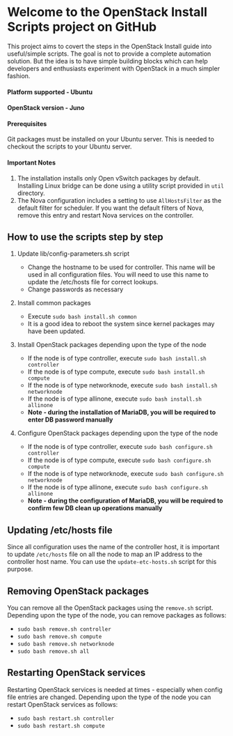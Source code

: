 # Welcome to the OpenStack Install Scripts project on GitHub

This project aims to covert the steps in the OpenStack Install guide into useful/simple scripts. The goal is not to provide a complete automation solution. But the idea is to have simple building blocks which can help developers and enthusiasts experiment with OpenStack in a much simpler fashion.

#### Platform supported - Ubuntu
#### OpenStack version - Juno
#### Prerequisites ####
Git packages must be installed on your Ubuntu server. This is needed to checkout the scripts to your Ubuntu server.

#### Important Notes ####
1. The installation installs only Open vSwitch packages by default. Installing Linux bridge can be done using a utility script provided in `util` directory.
2. The Nova configuration includes a setting to use `AllHostsFilter` as the default filter for scheduler. If you want the default filters of Nova, remove this entry and restart Nova services on the controller.

## How to use the scripts step by step ##

1. Update lib/config-parameters.sh script 
   - Change the hostname to be used for controller. This name will be used in all configuration files. You will need to use this name to update the /etc/hosts file for correct lookups. 
   - Change passwords as necessary 

2. Install common packages
   - Execute `sudo bash install.sh common`
   - It is a good idea to reboot the system since kernel packages may have been updated.

3. Install OpenStack packages depending upon the type of the node
   - If the node is of type controller, execute `sudo bash install.sh controller`
   - If the node is of type compute, execute `sudo bash install.sh compute`
   - If the node is of type networknode, execute `sudo bash install.sh networknode`
   - If the node is of type allinone, execute `sudo bash install.sh allinone`
   - **Note - during the installation of MariaDB, you will be required to enter DB password manually**

4. Configure OpenStack packages depending upon the type of the node
   - If the node is of type controller, execute `sudo bash configure.sh controller`
   - If the node is of type compute, execute `sudo bash configure.sh compute`
   - If the node is of type networknode, execute `sudo bash configure.sh networknode`
   - If the node is of type allinone, execute `sudo bash configure.sh allinone`
   - **Note - during the configuration of MariaDB, you will be required to confirm few DB clean up operations manually** 

## Updating /etc/hosts file ##

Since all configuration uses the name of the controller host, it is important to update `/etc/hosts` file on all the node to map an IP address to the controller host name. You can use the `update-etc-hosts.sh` script for this purpose.

## Removing OpenStack packages ##

You can remove all the OpenStack packages using the `remove.sh` script. Depending upon the type of the node, you can remove packages as follows:
- `sudo bash remove.sh controller`
- `sudo bash remove.sh compute`
- `sudo bash remove.sh networknode`
- `sudo bash remove.sh all`

## Restarting OpenStack services ##

Restarting OpenStack services is needed at times - especially when config file entries are changed. Depending upon the type of the node you can restart OpenStack services as follows:
- `sudo bash restart.sh controller`
- `sudo bash restart.sh compute`

